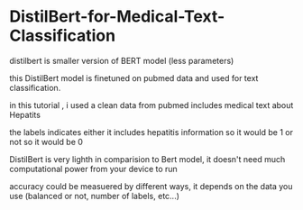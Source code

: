 # DistilBert-for-Medical-Text-Classification

distilbert is smaller version of BERT model (less parameters)

this DistilBert model is finetuned on pubmed data and used for text classification. 

in this tutorial , i used a clean data from pubmed includes medical text about Hepatits

the labels indicates either it includes hepatitis information so it would be 1 or not so it would be 0

DistilBert is very lighth in comparision to Bert model, it doesn't need much computational power from your device to run 

accuracy could be measuered by different ways, it depends on the data you use (balanced or not, number of labels, etc...)
